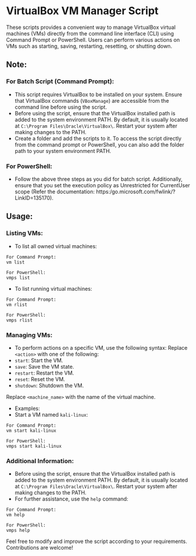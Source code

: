 # VirtualBox VM Manager Script

These scripts provides a convenient way to manage VirtualBox virtual machines (VMs) directly from the command line interface (CLI) using Command Prompt or PowerShell. Users can perform various actions on VMs such as starting, saving, restarting, resetting, or shutting down.

## Note:

### For Batch Script (Command Prompt):
- This script requires VirtualBox to be installed on your system. Ensure that VirtualBox commands (`VBoxManage`) are accessible from the command line before using the script.
- Before using the script, ensure that the VirtualBox installed path is added to the system environment PATH. By default, it is usually located at `C:\Program Files\Oracle\VirtualBox\`. Restart your system after making changes to the PATH.
- Create a folder and add the scripts to it. To access the script directly from the command prompt or PowerShell, you can also add the folder path to your system environment PATH.
### For PowerShell:
- Follow the above three steps as you did for batch script. Additionally, ensure that you set the execution policy as Unrestricted for CurrentUser scope (Refer the documentation: https:/go.microsoft.com/fwlink/?LinkID=135170).

## Usage:

### Listing VMs:
- To list all owned virtual machines:
```
For Command Prompt:
vm list

For PowerShell:
vmps list
````
- To list running virtual machines:
```
For Command Prompt:
vm rlist

For PowerShell:
vmps rlist
````

### Managing VMs:
- To perform actions on a specific VM, use the following syntax:
Replace `<action>` with one of the following:
- `start`: Start the VM.
- `save`: Save the VM state.
- `restart`: Restart the VM.
- `reset`: Reset the VM.
- `shutdown`: Shutdown the VM.

Replace `<machine_name>` with the name of the virtual machine.

- Examples:
- Start a VM named `kali-linux`:
```
For Command Prompt:
vm start kali-linux

For PowerShell:
vmps start kali-linux
````
### Additional Information:
- Before using the script, ensure that the VirtualBox installed path is added to the system environment PATH. By default, it is usually located at `C:\Program Files\Oracle\VirtualBox\`. Restart your system after making changes to the PATH.
- For further assistance, use the `help` command:
```
For Command Prompt:
vm help

For PowerShell:
vmps help
````
Feel free to modify and improve the script according to your requirements. Contributions are welcome!
